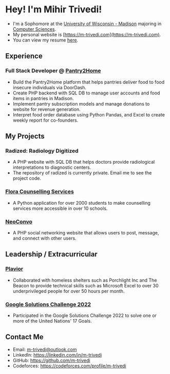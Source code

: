 # Hey! I'm Mihir Trivedi!
- I'm a Sophomore at the [University of Wisconsin - Madison](https://www.wisc.edu/) majoring in [Computer Sciences](https://www.cs.wisc.edu).
- My personal website is [https://m-trivedi.com](https://m-trivedi.com).
- You can view my resume [here](https://m-trivedi.com/Mihir_Trivedi_Resume.pdf).

## Experience
### Full Stack Developer @ [Pantry2Home](https://pantry2home.com)
- Build the Pantry2Home platform that helps pantries deliver food to food insecure individuals via DoorDash.
- Create PHP backend with SQL DB to manage user accounts and food items in pantries in Madison.
- Implement pantry subscription models and manage donations to website for revenue generation.
- Interpret food order database using Python Pandas, and Excel to create weekly report for co-founders.

## My Projects
### Radized: Radiology Digitized
- A PHP website with SQL DB that helps doctors provide radiological interpretations to diagnostic centers.
- The repository of radized is currently private. Email me to see the project code.

### [Flora Counselling Services](https://github.com/m-trivedi/flora)
- A Python application for over 2000 students to make counselling services more accessible in over 10 schools.

### [NeoConvo](https://github.com/m-trivedi/neoconvo)
- A PHP social networking website that allows users to post, message, and connect with other users.


## Leadership / Extracurricular
### [Plavior](https://plavior.com)
- Collaborated with homeless shelters such as Porchlight Inc and The Beacon to provide technical skills such as Microsoft Excel to over 30 underprivileged people for over 50 hours per month.

### [Google Solutions Challenge 2022](https://github.com/MichaelLin12/Google-Solutions)
- Participated in the Google Solutions Challenge 2022 to solve one or more of the United Nations' 17 Goals.


## Contact Me
- Email: m-trivedi@outlook.com
- LinkedIn: https://linkedin.com/in/m-trivedi
- GitHub: https://github.com/m-trivedi
- Codeforces: https://codeforces.com/profile/m-trivedi

<!--
**truvsere/truvsere** is a ✨ _special_ ✨ repository because its `README.md` (this file) appears on your GitHub profile.

Here are some ideas to get you started:

- 🔭 I’m currently working on ...
- 🌱 I’m currently learning ...
- 👯 I’m looking to collaborate on ...
- 🤔 I’m looking for help with ...
- 💬 Ask me about ...
- 📫 How to reach me: ...
- 😄 Pronouns: ...
- ⚡ Fun fact: ...
-->
